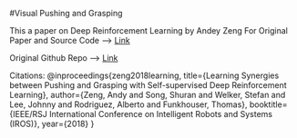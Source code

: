 #Visual Pushing and Grasping  

This a paper on Deep Reinforcement Learning by Andey Zeng
For Original Paper and Source Code --> [Link](https://vpg.cs.princeton.edu/)

Original Github Repo --> [Link](https://github.com/andyzeng/visual-pushing-grasping)

Citations:
@inproceedings{zeng2018learning,
  title={Learning Synergies between Pushing and Grasping with Self-supervised Deep Reinforcement Learning},
  author={Zeng, Andy and Song, Shuran and Welker, Stefan and Lee, Johnny and Rodriguez, Alberto and Funkhouser, Thomas},
  booktitle={IEEE/RSJ International Conference on Intelligent Robots and Systems (IROS)},
  year={2018}
}


